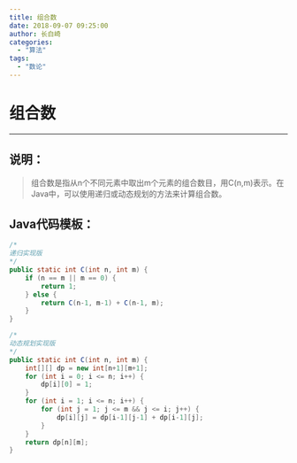 ```yaml
---
title: 组合数
date: 2018-09-07 09:25:00
author: 长白崎
categories:
  - "算法"
tags:
  - "数论"
---
```




# 组合数

---

## 说明：

> 组合数是指从n个不同元素中取出m个元素的组合数目，用C(n,m)表示。在Java中，可以使用递归或动态规划的方法来计算组合数。

## Java代码模板：

```java
/*
递归实现版
*/
public static int C(int n, int m) {
    if (n == m || m == 0) {
        return 1;
    } else {
        return C(n-1, m-1) + C(n-1, m);
    }
}

/*
动态规划实现版
*/
public static int C(int n, int m) {
    int[][] dp = new int[n+1][m+1];
    for (int i = 0; i <= n; i++) {
        dp[i][0] = 1;
    }
    for (int i = 1; i <= n; i++) {
        for (int j = 1; j <= m && j <= i; j++) {
            dp[i][j] = dp[i-1][j-1] + dp[i-1][j];
        }
    }
    return dp[n][m];
}

```

